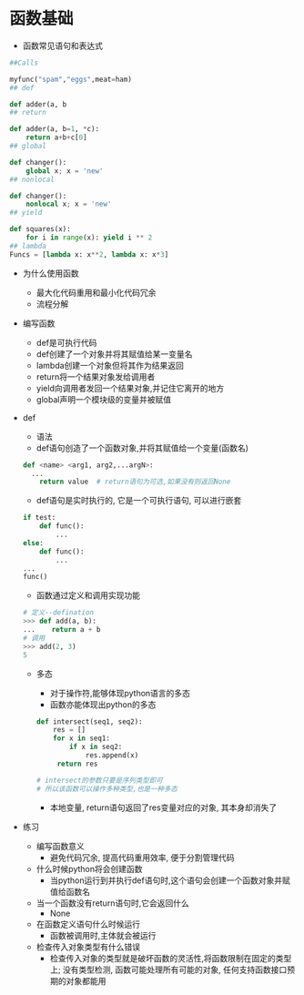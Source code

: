 # 函数基础

- 函数常见语句和表达式

```python
##Calls

myfunc("spam","eggs",meat=ham)
## def

def adder(a, b
## return

def adder(a, b=1, *c):
    return a+b+c[0]
## global

def changer():
    global x; x = 'new'
## nonlocal

def changer():
    nonlocal x; x = 'new'
## yield

def squares(x):
    for i in range(x): yield i ** 2
## lambda
Funcs = [lambda x: x**2, lambda x: x*3]
```

- 为什么使用函数

  - 最大化代码重用和最小化代码冗余
  - 流程分解

- 编写函数

  - def是可执行代码
  - def创建了一个对象并将其赋值给某一变量名
  - lambda创建一个对象但将其作为结果返回
  - return将一个结果对象发给调用者
  - yield向调用者发回一个结果对象,并记住它离开的地方
  - global声明一个模块级的变量并被赋值

- def

  - 语法
  - def语句创造了一个函数对象,并将其赋值给一个变量(函数名)

  ```python
  def <name> <arg1, arg2,...argN>:
  	...
      return value	# return语句为可选,如果没有则返回None
  ```

  - def语句是实时执行的, 它是一个可执行语句, 可以进行嵌套

  ```python
  if test:
      def func():
          ...
  else:
      def func():
          ...
  ...
  func()
  ```

  - 函数通过定义和调用实现功能

  ```python
  # 定义--defination
  >>> def add(a, b):
  ...    return a + b
  # 调用
  >>> add(2, 3)
  5
  ```

  - 多态

    - 对于操作符,能够体现python语言的多态
    - 函数亦能体现出python的多态

    ```python
    def intersect(seq1, seq2):
        res = []
        for x in seq1:
            if x in seq2:
                res.append(x)
         return res

    # intersect的参数只要是序列类型即可
    # 所以该函数可以操作多种类型,也是一种多态
    ```

    - 本地变量, return语句返回了res变量对应的对象, 其本身却消失了

- 练习

  - 编写函数意义
    - 避免代码冗余, 提高代码重用效率, 便于分割管理代码
  - 什么时候python将会创建函数
    - 当python运行到并执行def语句时,这个语句会创建一个函数对象并赋值给函数名
  - 当一个函数没有return语句时,它会返回什么
    - None
  - 在函数定义语句什么时候运行
    - 函数被调用时,主体就会被运行
  - 检查传入对象类型有什么错误
    - 检查传入对象的类型就是破坏函数的灵活性,将函数限制在固定的类型上; 没有类型检测, 函数可能处理所有可能的对象, 任何支持函数接口预期的对象都能用
